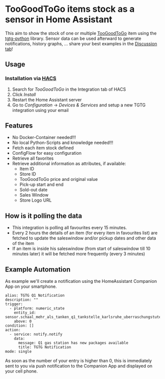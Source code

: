 # TooGoodToGo items stock as a sensor in Home Assistant

This aim to show the stock of one or multiple [TooGoodToGo](https://toogoodtogo.com/) item using the [tgtg-python](https://github.com/ahivert/tgtg-python) library.
Sensor data can be used afterward to generate notifications, history graphs, ... share your best examples in the [Discussion tab](https://github.com/Chouffy/home_assistant_tgtg/discussions)!

## Usage

### Installation via [HACS](https://hacs.xyz/)

1. Search for *TooGoodToGo* in the Integration tab of HACS
1. Click *Install*
1. Restart the Home Assistant server
1. Go to *Configuration* -> *Devices & Services* and setup a new TGTG integration using your email 

## Features

* No Docker-Container needed!!!
* No local Python-Scripts and knowledge needed!!!
* Fetch each item stock defined
* ConfigFlow for easy configuration
* Retrieve all favorites
* Retrieve additional information as attributes, if available:
    * Item ID
    * Store ID
    * TooGoodToGo price and original value
    * Pick-up start and end
    * Sold-out date
    * Sales Window
    * Store Logo URL

## How is it polling the data

- This integration is polling all favourites every 15 minutes.
- Every 2 hours the details of an item (for every item in favourites list) are fetched to update the saleswindow and/or pickup dates and other data of the item
- If an item is inside his saleswindow (from start of saleswindow till 10 minutes later) it will be fetched more frequently (every 3 minutes)

## Example Automation

As example we'll create a notification using the HomeAssistant Companion App on your smartphone.

```
alias: TGTG Q1 Notification
description: ""
trigger:
  - platform: numeric_state
    entity_id: sensor.schaal_mehr_als_tanken_q1_tankstelle_karlsruhe_uberraschungstute
    above: 0
condition: []
action:
  - service: notify.notify
    data:
      message: Q1 gas station has new packages available
      title: TGTG Notification
mode: single
```

As soon as the number of your entry is higher than 0, this is immediately sent to you via push notification to the Companion App and displayed on your cell phone.